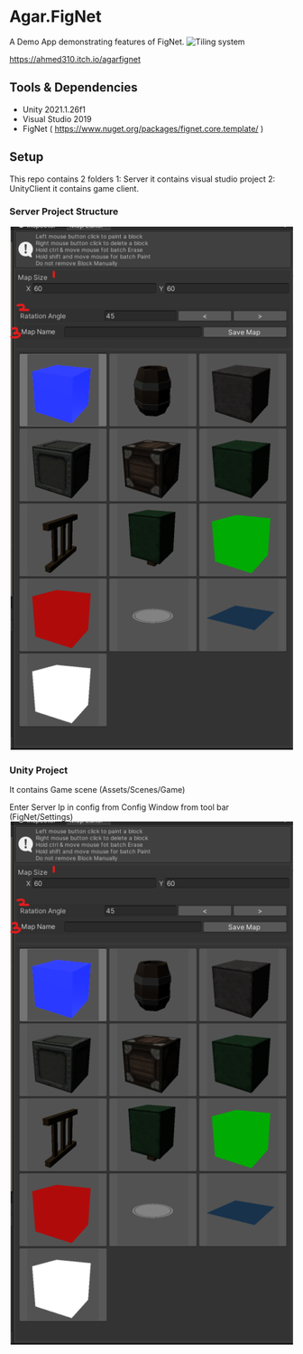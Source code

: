 # Agar.FigNet
A Demo App demonstrating features of FigNet.
![Tiling system](https://s10.gifyu.com/images/Agar.FigNet.gif)

https://ahmed310.itch.io/agarfignet

## Tools & Dependencies
- Unity 2021.1.26f1
- Visual Studio 2019
- FigNet ( https://www.nuget.org/packages/fignet.core.template/ )

## Setup

This repo contains 2 folders 1: Server it contains visual studio project 2: UnityClient it contains game client.

### Server Project Structure
<img src="https://github.com/Ahmed310/MapTool_Unity/blob/main/Screenshots/maptool_view.png"/>

### Unity Project
It contains Game scene (Assets/Scenes/Game)

Enter Server Ip in config from Config Window from tool bar (FigNet/Settings)
<img src="https://github.com/Ahmed310/MapTool_Unity/blob/main/Screenshots/maptool_view.png"/>

